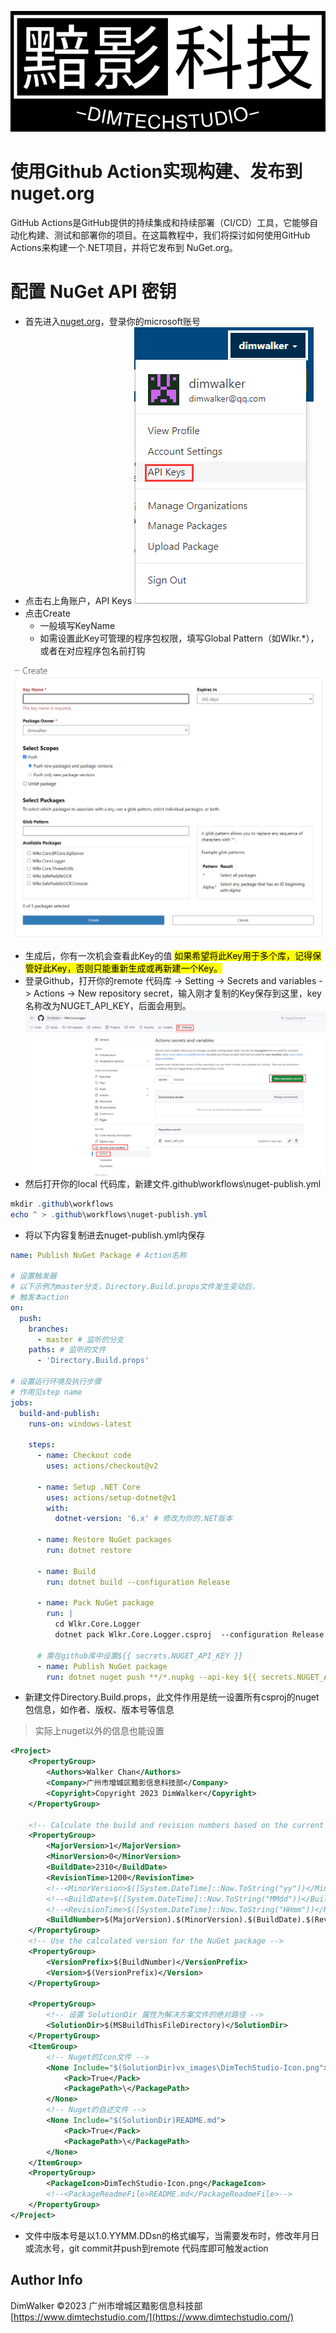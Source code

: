 [![DimTechStudio.Com](vx_images/DimTechStudio-Logo.png)](https://www.dimtechstudio.com/)

# 使用Github Action实现构建、发布到 nuget.org
GitHub Actions是GitHub提供的持续集成和持续部署（CI/CD）工具，它能够自动化构建、测试和部署你的项目。在这篇教程中，我们将探讨如何使用GitHub Actions来构建一个.NET项目，并将它发布到 NuGet.org。

# 配置 NuGet API 密钥
* 首先进入[nuget.org](https://www.nuget.org/)，登录你的microsoft账号
* 点击右上角账户，API Keys
![](vx_images/373385011243328.png)
* 点击Create
    * 一般填写KeyName
    * 如需设置此Key可管理的程序包权限，填写Global Pattern（如Wlkr.*），或者在对应程序包名前打钩

![](vx_images/549775311234047.png)
* 生成后，你有一次机会查看此Key的值
<mark>如果希望将此Key用于多个库，记得保管好此Key，否则只能重新生成或再新建一个Key。</mark>
* 登录Github，打开你的remote 代码库 -> Setting -> Secrets and variables -> Actions -> New repository secret，输入刚才复制的Key保存到这里，key名称改为NUGET_API_KEY，后面会用到。
![](vx_images/477494813253202.png)
* 然后打开你的local 代码库，新建文件.github\workflows\nuget-publish.yml
```powershell
mkdir .github\workflows
echo ^ > .github\workflows\nuget-publish.yml
```
* 将以下内容复制进去nuget-publish.yml内保存
```yaml
name: Publish NuGet Package # Action名称

# 设置触发器
# 以下示例为master分支，Directory.Build.props文件发生变动后，
# 触发本action
on:
  push:
    branches:
      - master # 监听的分支
    paths: # 监听的文件
      - 'Directory.Build.props' 

# 设置运行环境及执行步骤
# 作用见step name
jobs:
  build-and-publish:
    runs-on: windows-latest

    steps:
      - name: Checkout code
        uses: actions/checkout@v2

      - name: Setup .NET Core
        uses: actions/setup-dotnet@v1
        with:
          dotnet-version: '6.x' # 修改为你的.NET版本

      - name: Restore NuGet packages
        run: dotnet restore

      - name: Build
        run: dotnet build --configuration Release

      - name: Pack NuGet package
        run: |
          cd Wlkr.Core.Logger
          dotnet pack Wlkr.Core.Logger.csproj  --configuration Release --no-build      
          
      # 需在github库中设置${{ secrets.NUGET_API_KEY }}
      - name: Publish NuGet package
        run: dotnet nuget push **/*.nupkg --api-key ${{ secrets.NUGET_API_KEY }} --source https://api.nuget.org/v3/index.json --skip-duplicate
```
* 新建文件Directory.Build.props，此文件作用是统一设置所有csproj的nuget包信息，如作者、版权、版本号等信息
> 实际上nuget以外的信息也能设置
```xml
<Project>
	<PropertyGroup>
		<Authors>Walker Chan</Authors>
		<Company>广州市增城区黯影信息科技部</Company>
		<Copyright>Copyright 2023 DimWalker</Copyright>
	</PropertyGroup>

	<!-- Calculate the build and revision numbers based on the current date -->
	<PropertyGroup>
		<MajorVersion>1</MajorVersion>
		<MinorVersion>0</MinorVersion>
		<BuildDate>2310</BuildDate>
		<RevisionTime>1200</RevisionTime>
		<!--<MinorVersion>$([System.DateTime]::Now.ToString("yy"))</MinorVersion>-->
		<!--<BuildDate>$([System.DateTime]::Now.ToString("MMdd"))</BuildDate>-->
		<!--<RevisionTime>$([System.DateTime]::Now.ToString("HHmm"))</RevisionTime>-->
		<BuildNumber>$(MajorVersion).$(MinorVersion).$(BuildDate).$(RevisionTime)</BuildNumber>
	</PropertyGroup>
	<!-- Use the calculated version for the NuGet package -->
	<PropertyGroup>
		<VersionPrefix>$(BuildNumber)</VersionPrefix>
		<Version>$(VersionPrefix)</Version>
	</PropertyGroup>

	<PropertyGroup>
		<!-- 设置 SolutionDir 属性为解决方案文件的绝对路径 -->
		<SolutionDir>$(MSBuildThisFileDirectory)</SolutionDir>
	</PropertyGroup>
	<ItemGroup>
		<!-- Nuget的Icon文件 -->
		<None Include="$(SolutionDir)vx_images\DimTechStudio-Icon.png">
			<Pack>True</Pack>
			<PackagePath>\</PackagePath>
		</None>
		<!-- Nuget的自述文件 -->
		<None Include="$(SolutionDir)README.md">
			<Pack>True</Pack>
			<PackagePath>\</PackagePath>
		</None>
	</ItemGroup>
	<PropertyGroup>
		<PackageIcon>DimTechStudio-Icon.png</PackageIcon>
		<!--<PackageReadmeFile>README.md</PackageReadmeFile>-->
	</PropertyGroup>
</Project>
```
* 文件中版本号是以1.0.YYMM.DDsn的格式编写，当需要发布时，修改年月日或流水号，git commit并push到remote 代码库即可触发action

## Author Info
DimWalker
©2023 广州市增城区黯影信息科技部
[https://www.dimtechstudio.com/](https://www.dimtechstudio.com/)